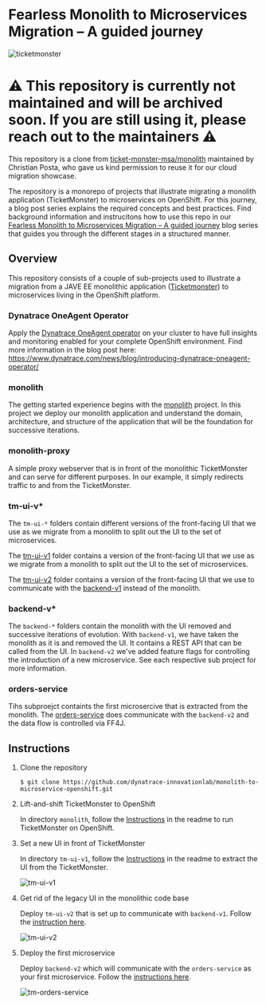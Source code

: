 # Fearless Monolith to Microservices Migration – A guided journey

![ticketmonster](./assets/ticketmonster.png)

# :warning: This repository is currently not maintained and will be archived soon. If you are still using it, please reach out to the maintainers :warning:

This repository is a clone from [ticket-monster-msa/monolith](https://github.com/ticket-monster-msa/monolith) maintained by Christian Posta, who gave us kind permission to reuse it for our cloud migration showcase.

The repository is a monorepo of projects that illustrate migrating a monolith application (TicketMonster) to microservices on OpenShift. For this journey, a blog post series explains the required concepts and best practices. Find background information and instrucitons how to use this repo in our [Fearless Monolith to Microservices Migration – A guided journey](https://www.dynatrace.com/news/blog/fearless-monolith-to-microservices-migration-a-guided-journey/) blog series that guides you through the different stages in a structured manner. 

## Overview

This repository consists of a couple of sub-projects used to illustrate a migration from a JAVE EE monolithic application ([Ticketmonster](https://github.com/ticket-monster-msa/monolith)) to microservices living in the OpenShift platform.

### Dynatrace OneAgent Operator
Apply the [Dynatrace OneAgent operator](./dynatrace-oneagent-operator/) on your cluster to have full insights and monitoring enabled for your complete OpenShift environment. Find more information in the blog post here: https://www.dynatrace.com/news/blog/introducing-dynatrace-oneagent-operator/ 


### monolith
The getting started experience begins with the [monolith](./monolith) project. In this project we deploy our monolith application and understand the domain, architecture, and structure of the application that will be the foundation for successive iterations.
 
### monolith-proxy
A simple proxy webserver that is in front of the monolithic TicketMonster and can serve for different purposes. In our example, it simply redirects traffic to and from the TicketMonster.

### tm-ui-v*
The `tm-ui-*` folders contain different versions of the front-facing UI that we use as we migrate from a monolith to split out the UI to the set of microservices.

The [tm-ui-v1](./tm-ui-v1/) folder contains a version of the front-facing UI that we use as we migrate from a monolith to split out the UI to the set of microservices.

The [tm-ui-v2](./tm-ui-v2/) folder contains a version of the front-facing UI that we use to communicate with the [backend-v1](./backend-v1/) instead of the monolith.

### backend-v*
The `backend-*` folders contain the monolith with the UI removed and successive iterations of evolution. With `backend-v1`, we have taken the monolith as it is and removed the UI. It contains a REST API that can be called from the UI. In `backend-v2` we've added feature flags for controlling the introduction of a new microservice. See each respective sub project for more information.

### orders-service
Tihs subproejct containts the first microsercive that is extracted from the monolith. The [orders-service](.orders-service/) does communicate with the `backend-v2` and the data flow is controlled via FF4J. 



## Instructions

1. Clone the repository
   ```
   $ git clone https://github.com/dynatrace-innovationlab/monolith-to-microservice-openshift.git
   ```
1. Lift-and-shift TicketMonster to OpenShift
  
   In directory `monolith`, follow the [Instructions](./monolith/) in the readme to run TicketMonster on OpenShift.

1. Set a new UI in front of TicketMonster

   In directory `tm-ui-v1`, follow the [Instructions](./tm-ui-v1/) in the readme to extract the UI from the TicketMonster. 

   ![tm-ui-v1](./assets/tm-ui-v1.png)

1. Get rid of the legacy UI in the monolithic code base
    
    Deploy `tm-ui-v2` that is set up to communicate with `backend-v1`. Follow the [instruction here](./tm-ui-v2/).

    
   ![tm-ui-v2](./assets/tm-ui-v2.png)



1. Deploy the first microservice

    Deploy `backend-v2` which will communicate with the `orders-service` as your first microservice. Follow the [instructions here](./backend-v2/).

    ![tm-orders-service](./assets/tm-orders-service.png)